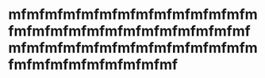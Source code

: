 # mfmfmfmfmfmfmfmfmfmfmfmfmfmfmfmfmfmfmfmfmfmfmfmfmfmfmfmfmfmfmfmfmfmfmfmfmfmfmfmfmfmfmfmfmfmfmfmfmfmf